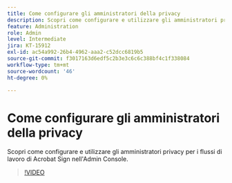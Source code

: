 ```yaml
---
title: Come configurare gli amministratori della privacy
description: Scopri come configurare e utilizzare gli amministratori privacy per i flussi di lavoro di Acrobat Sign nell’Admin Console
feature: Administration
role: Admin
level: Intermediate
jira: KT-15912
exl-id: ac54a992-26b4-4962-aaa2-c52dcc6819b5
source-git-commit: f3017163d6edf5c2b3e3c6c6c388bf4c1f338084
workflow-type: tm+mt
source-wordcount: '46'
ht-degree: 0%

---
```


# Come configurare gli amministratori della privacy

Scopri come configurare e utilizzare gli amministratori privacy per i flussi di lavoro di Acrobat Sign nell&#39;Admin Console.

>[!VIDEO](https://video.tv.adobe.com/v/3448224?quality=12&learn=on&hidetitle=true&captions=ita)
